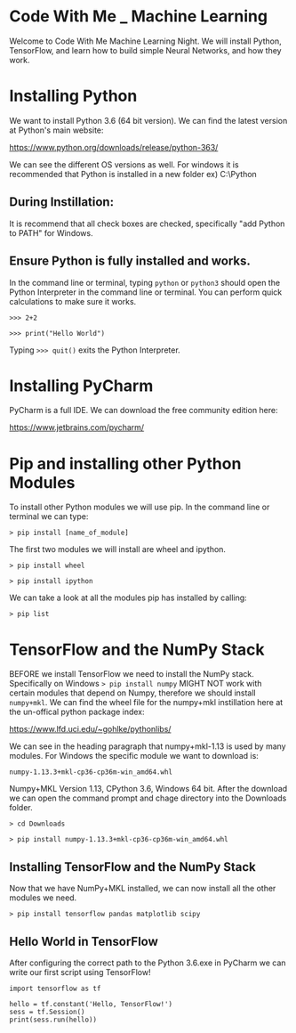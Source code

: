 # Code With Me _ Machine Learning
Welcome to Code With Me Machine Learning Night. We will install Python, TensorFlow, and learn how to build simple Neural Networks, and how they work.

# Installing Python 
We want to install Python 3.6 (64 bit version). We can find the latest version at Python's main website:

https://www.python.org/downloads/release/python-363/

We can see the different OS versions as well. For windows it is recommended that Python is installed in a new folder ex) C:\Python

## During Instillation:
It is recommend that all check boxes are checked, specifically "add Python to PATH" for Windows.

## Ensure Python is fully installed and works.
In the command line or terminal, typing ```python``` or ```python3``` should open the Python Interpreter in the command line or terminal. You can perform quick calculations to make sure it works.

```>>> 2+2```

```>>> print("Hello World")```

Typing ```>>> quit()``` exits the Python Interpreter.

# Installing PyCharm 
PyCharm is a full IDE. We can download the free community edition here:

https://www.jetbrains.com/pycharm/

# Pip and installing other Python Modules 
To install other Python modules we will use pip. In the command line or terminal we can type:

```> pip install [name_of_module]```

The first two modules we will install are wheel and ipython.

```> pip install wheel``` 

```> pip install ipython```

We can take a look at all the modules pip has installed by calling:

```> pip list```

# TensorFlow and the NumPy Stack
BEFORE we install TensorFlow we need to install the NumPy stack. Specifically on Windows ```> pip install numpy``` MIGHT NOT work with certain modules that depend on Numpy, therefore we should install ```numpy+mkl```. We can find the wheel file for the numpy+mkl instillation here at the un-offical python package index:

https://www.lfd.uci.edu/~gohlke/pythonlibs/

We can see in the heading paragraph that numpy+mkl-1.13 is used by many modules. For Windows the specific module we want to download is:

```numpy‑1.13.3+mkl‑cp36‑cp36m‑win_amd64.whl```

Numpy+MKL Version 1.13, CPython 3.6, Windows 64 bit. After the download we can open the command prompt and chage directory into the Downloads folder.

```> cd Downloads```

```> pip install numpy‑1.13.3+mkl‑cp36‑cp36m‑win_amd64.whl```

## Installing TensorFlow and the NumPy Stack
Now that we have NumPy+MKL installed, we can now install all the other modules we need.

```> pip install tensorflow pandas matplotlib scipy```

## Hello World in TensorFlow
After configuring the correct path to the Python 3.6.exe in PyCharm we can write our first script using TensorFlow!

```
import tensorflow as tf

hello = tf.constant('Hello, TensorFlow!')
sess = tf.Session()
print(sess.run(hello))
```















